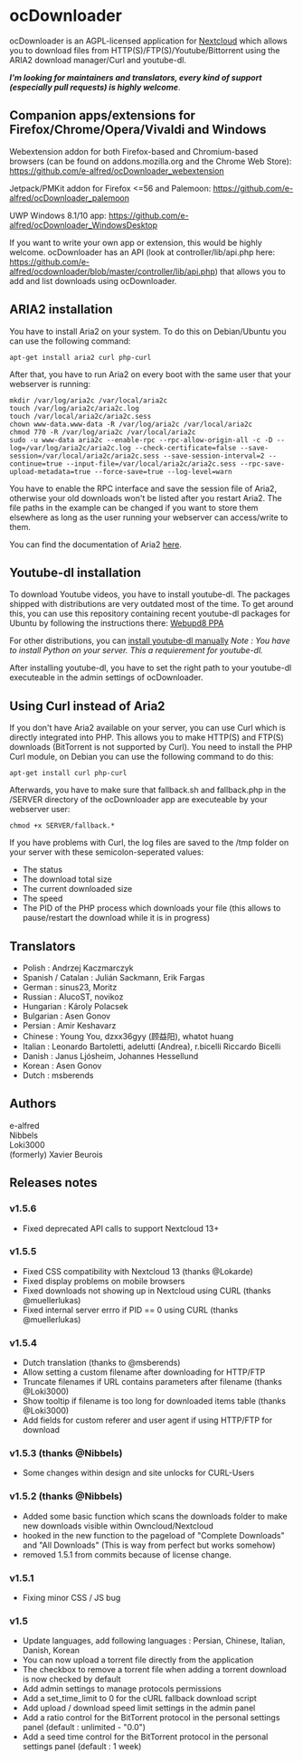 # ocDownloader
ocDownloader is an AGPL-licensed application for [Nextcloud](https://nextcloud.com) which allows you to download files from HTTP(S)/FTP(S)/Youtube/Bittorrent using the ARIA2 download manager/Curl and youtube-dl.

***I'm looking for maintainers and translators, every kind of support (especially pull requests) is highly welcome***.

## Companion apps/extensions for Firefox/Chrome/Opera/Vivaldi and Windows

Webextension addon for both Firefox-based and Chromium-based browsers (can be found on addons.mozilla.org and the Chrome Web Store): https://github.com/e-alfred/ocDownloader_webextension

Jetpack/PMKit addon for Firefox <=56 and Palemoon: https://github.com/e-alfred/ocDownloader_palemoon

UWP Windows 8.1/10 app: https://github.com/e-alfred/ocDownloader_WindowsDesktop

If you want to write your own app or extension, this would be highly welcome. ocDownloader has an API (look at controller/lib/api.php here: https://github.com/e-alfred/ocdownloader/blob/master/controller/lib/api.php) that allows you to add and list downloads using ocDownloader.

## ARIA2 installation
You have to install Aria2 on your system. To do this on Debian/Ubuntu you can use the following command:

`apt-get install aria2 curl php-curl`

After that, you have to run Aria2 on every boot with the same user that your webserver is running:

```
mkdir /var/log/aria2c /var/local/aria2c
touch /var/log/aria2c/aria2c.log
touch /var/local/aria2c/aria2c.sess
chown www-data.www-data -R /var/log/aria2c /var/local/aria2c
chmod 770 -R /var/log/aria2c /var/local/aria2c
sudo -u www-data aria2c --enable-rpc --rpc-allow-origin-all -c -D --log=/var/log/aria2c/aria2c.log --check-certificate=false --save-session=/var/local/aria2c/aria2c.sess --save-session-interval=2 --continue=true --input-file=/var/local/aria2c/aria2c.sess --rpc-save-upload-metadata=true --force-save=true --log-level=warn
```

You have to enable the RPC interface and save the session file of Aria2, otherwise your old downloads won't be listed after you restart Aria2. The file paths in the example can be changed if you want to store them elsewhere as long as the user running your webserver can access/write to them.

You can find the documentation of Aria2 [here](https://aria2.github.io/manual/en/html/index.html).

## Youtube-dl installation
To download Youtube videos, you have to install youtube-dl. The packages shipped with distributions are very outdated most of the time. To get around this, you can use this repository containing recent youtube-dl packages for Ubuntu by following the instructions there: [Webupd8 PPA](https://launchpad.net/~nilarimogard/+archive/ubuntu/webupd8)

For other distributions, you can [install youtube-dl manually](https://rg3.github.io/youtube-dl/download.html) *Note : You have to install Python on your server. This a requierement for youtube-dl.*  

After installing youtube-dl, you have to set the right path to your youtube-dl executeable in the admin settings of ocDownloader.

## Using Curl instead of Aria2
If you don't have Aria2 available on your server, you can use Curl which is directly integrated into PHP. This allows you to make HTTP(S) and FTP(S) downloads (BitTorrent is not supported by Curl). You need to install the PHP Curl module, on Debian you can use the following command to do this:

`apt-get install curl php-curl`

 Afterwards, you have to make sure that fallback.sh and fallback.php in the /SERVER directory of the ocDownloader app are executeable by your webserver user:

 `chmod +x SERVER/fallback.*`

If you have problems with Curl, the log files are saved to the /tmp folder on your server with these semicolon-seperated values:

- The status
- The download total size
- The current downloaded size
- The speed
- The PID of the PHP process which downloads your file (this allows to pause/restart the download while it is in progress)

## Translators
- Polish : Andrzej Kaczmarczyk
- Spanish / Catalan : Julián Sackmann, Erik Fargas
- German : sinus23, Moritz
- Russian : AlucoST, novikoz
- Hungarian : Károly Polacsek
- Bulgarian : Asen Gonov
- Persian : Amir Keshavarz
- Chinese : Young You, dzxx36gyy (顾益阳), whatot huang
- Italian : Leonardo Bartoletti, adelutti (Andrea), r.bicelli Riccardo Bicelli
- Danish : Janus Ljósheim, Johannes Hessellund
- Korean : Asen Gonov
- Dutch : msberends

## Authors
e-alfred  
Nibbels  
Loki3000  
(formerly) Xavier Beurois

## Releases notes
### v1.5.6
- Fixed deprecated API calls to support Nextcloud 13+
### v1.5.5
- Fixed CSS compatibility with Nextcloud 13 (thanks @Lokarde)
- Fixed display problems on mobile browsers
- Fixed downloads not showing up in Nextcloud using CURL (thanks @muellerlukas)
- Fixed internal server errro if PID == 0 using CURL (thanks @muellerlukas)
### v1.5.4
- Dutch translation (thanks to @msberends)
- Allow setting a custom filename after downloading for HTTP/FTP
- Truncate filenames if URL contains parameters after filename (thanks @Loki3000)
- Show tooltip if filename is too long for downloaded items table (thanks @Loki3000)
- Add fields for custom referer and user agent if using HTTP/FTP for download
### v1.5.3 (thanks @Nibbels)
- Some changes within design and site unlocks for CURL-Users
### v1.5.2 (thanks @Nibbels)
- Added some basic function which scans the downloads folder to make new downloads visible within Owncloud/Nextcloud
- hooked in the new function to the pageload of "Complete Downloads" and "All Downloads" (This is way from perfect but works somehow)
- removed 1.5.1 from commits because of license change.
### v1.5.1
- Fixing minor CSS / JS bug
### v1.5
- Update languages, add following languages : Persian, Chinese, Italian, Danish, Korean
- You can now upload a torrent file directly from the application
- The checkbox to remove a torrent file when adding a torrent download is now checked by default
- Add admin settings to manage protocols permissions
- Add a set_time_limit to 0 for the cURL fallback download script
- Add upload / download speed limit settings in the admin panel
- Add a ratio control for the BitTorrent protocol in the personal settings panel (default : unlimited - "0.0")
- Add a seed time control for the BitTorrent protocol in the personal settings panel (default : 1 week)
